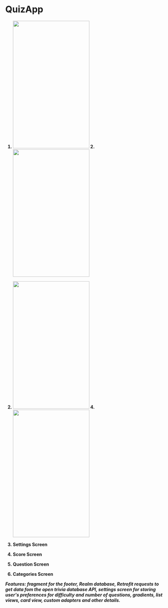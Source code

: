 # QuizApp

<b>

1.   <img src="https://i.imgur.com/9sKQZFi.png" width="240" height="400"/>       2.   <img src="https://i.imgur.com/3Kjwdeu.png" width="240" height="400"/>    


3.   <img src="https://i.imgur.com/00srMHN.png" width="240" height="400"/>       4.   <img src="https://i.imgur.com/DL1v2F9.jpg" width="240" height="400"/>

1. Settings Screen
2. Score Screen
3. Question Screen
4. Categories Screen

<i>Features: fragment for the footer, Realm database, Retrofit requests to get data fom the open trivia database API, settings screen for storing user's preferences for difficulty and number of questions, gradients, list views, card view, custom adapters and other details.
